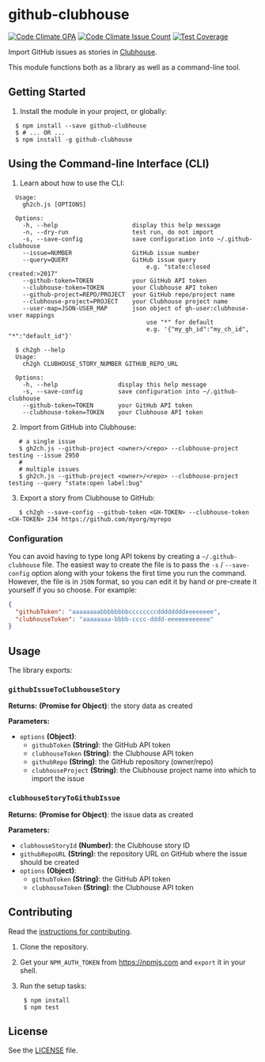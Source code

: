 # github-clubhouse

[![Code Climate GPA](https://codeclimate.com/repos/586a009bb716e3008100138b/badges/17d5efb482ed787fc530/gpa.svg)](https://codeclimate.com/repos/586a009bb716e3008100138b/feed)
[![Code Climate Issue Count](https://codeclimate.com/repos/586a009bb716e3008100138b/badges/17d5efb482ed787fc530/issue_count.svg)](https://codeclimate.com/repos/586a009bb716e3008100138b/feed)
[![Test Coverage](https://codeclimate.com/repos/586a009bb716e3008100138b/badges/17d5efb482ed787fc530/coverage.svg)](https://codeclimate.com/repos/586a009bb716e3008100138b/coverage)

Import GitHub issues as stories in [Clubhouse][clubhouse].

This module functions both as a library as well as a command-line tool.


## Getting Started

1. Install the module in your project, or globally:
```
  $ npm install --save github-clubhouse
  $ # ... OR ...
  $ npm install -g github-clubhouse
```

## Using the Command-line Interface (CLI)

1. Learn about how to use the CLI:

```
  Usage:
    gh2ch.js [OPTIONS]

  Options:
    -h, --help                     display this help message
    -n, --dry-run                  test run, do not import
    -s, --save-config              save configuration into ~/.github-clubhouse
    --issue=NUMBER                 GitHub issue number
    --query=QUERY                  GitHub issue query
                                       e.g. "state:closed created:>2017"
    --github-token=TOKEN           your GitHub API token
    --clubhouse-token=TOKEN        your Clubhouse API token
    --github-project=REPO/PROJECT  your GitHub repo/project name
    --clubhouse-project=PROJECT    your Clubhouse project name
    --user-map=JSON-USER_MAP       json object of gh-user:clubhouse-user mappings
                                       use "*" for default
                                       e.g. '{"my_gh_id":"my_ch_id", "*":"default_id"}'

  $ ch2gh --help
  Usage:
    ch2gh CLUBHOUSE_STORY_NUMBER GITHUB_REPO_URL

  Options:
    -h, --help                 display this help message
    -s, --save-config          save configuration into ~/.github-clubhouse
    --github-token=TOKEN       your GitHub API token
    --clubhouse-token=TOKEN    your Clubhouse API token
```

2. Import from GitHub into Clubhouse:
```
   # a single issue
   $ gh2ch.js --github-project <owner>/<repo> --clubhouse-project testing --issue 2950
   #
   # multiple issues
   $ gh2ch.js --github-project <owner>/<repo> --clubhouse-project testing --query "state:open label:bug"
```

3. Export a story from Clubhouse to GitHub:
```
   $ ch2gh --save-config --github-token <GH-TOKEN> --clubhouse-token <CH-TOKEN> 234 https://github.com/myorg/myrepo
```

### Configuration

You can avoid having to type long API tokens by creating a `~/.github-clubhouse` file. The easiest way to create the file is to pass the `-s` / `--save-config` option along with your tokens the first time you run the command. However, the file is in `JSON` format, so you can edit it by hand or pre-create it yourself if you so choose. For example:

```json
{
  "githubToken": "aaaaaaaabbbbbbbbccccccccddddddddeeeeeeee",
  "clubhouseToken": "aaaaaaaa-bbbb-cccc-dddd-eeeeeeeeeeee"
}
```

## Usage

The library exports:

### `githubIssueToClubhouseStory`

**Returns:** **(Promise for Object)**: the story data as created

**Parameters:**

- `options` **(Object)**:
  - `githubToken` **(String)**: the GitHub API token
  - `clubhouseToken` **(String)**: the Clubhouse API token
  - `githubRepo` **(String)**: the GitHub repository (owner/repo)
  - `clubhouseProject` **(String)**: the Clubhouse project name into which to import the issue

### `clubhouseStoryToGithubIssue`

**Returns:** **(Promise for Object)**: the issue data as created

**Parameters:**

- `clubhouseStoryId` **(Number)**: the Clubhouse story ID
- `githubRepoURL` **(String)**: the repository URL on GitHub where the issue should be created
- `options` **(Object)**:
  - `githubToken` **(String)**: the GitHub API token
  - `clubhouseToken` **(String)**: the Clubhouse API token

## Contributing

Read the [instructions for contributing](./.github/CONTRIBUTING.md).

1. Clone the repository.

2. Get your `NPM_AUTH_TOKEN` from https://npmjs.com and `export` it in your shell.

3. Run the setup tasks:

        $ npm install
        $ npm test


## License

See the [LICENSE](./LICENSE) file.


[clubhouse]: https://clubhouse.io
